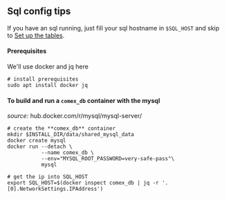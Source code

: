 ## Sql config tips
If you have an sql running, just fill your sql hostname in `$SQL_HOST` and skip to [Set up the tables](https://github.com/moma/regcomex/blob/master/doc/table_specifications.md).

#### Prerequisites
We'll use docker and jq here
```
# install prerequisites
sudo apt install docker jq
```

#### To build and run a `comex_db` container with the mysql
*source:* hub.docker.com/r/mysql/mysql-server/

```
# create the **comex_db** container
mkdir $INSTALL_DIR/data/shared_mysql_data
docker create mysql
docker run --detach \
           --name comex_db \
           --env="MYSQL_ROOT_PASSWORD=very-safe-pass"\
           mysql

# get the ip into SQL_HOST
export SQL_HOST=$(docker inspect comex_db | jq -r '.[0].NetworkSettings.IPAddress')
```
